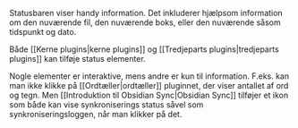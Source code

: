 Statusbaren viser handy information. Det inkluderer hjælpsom information om den nuværende fil, den nuværende boks, eller den nuværende såsom tidspunkt og dato.

Både [[Kerne plugins|kerne plugins]] og [[Tredjeparts plugins|tredjeparts plugins]] kan tilføje status elementer.

Nogle elementer er interaktive, mens andre er kun til information. F.eks. kan man ikke klikke på [[Ordtæller|ordtæller]] pluginnet, der viser antallet af ord og tegn. Men [[Introduktion til Obsidian Sync|Obsidian Sync]] tilføjer et ikon som både kan vise synkroniserings status såvel som synkroniseringsloggen, når man klikker på det.
